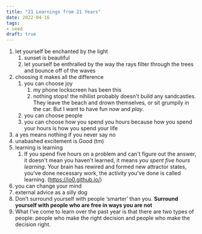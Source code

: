 ```yaml
---
title: "21 Learnings from 21 Years"
date: 2022-04-16
tags:
- seed
draft: true
---
```


1. let yourself be enchanted by the light
	1. sunset is beautiful
	2. let yourself be enthralled by the way the rays filter through the trees and bounce off of the waves
2. choosing it makes all the difference
	1. you can choose joy
		1. my phone lockscreen has been this
		2. nothing stops! the nihilist probably doesn't build any sandcastles. They leave the beach and drown themselves, or sit grumpily in the car. But I want to have fun _now_ and _play_.
	2. you can choose people
	3. you can choose how you spend you hours because how you spend your hours is how you spend your life
3. a yes means nothing if you never say no
4. unabashed excitement is Good (tm)
5. learning is learning
	1. If you spend five hours on a problem and can't figure out the answer, it doesn't mean you haven't learned, it means _you spent five hours learning_. Your brain has rewired and formed new attractor states, you've done necessary work, the activity you've done is called learning. (https://io0.github.io/)
6. you can change your mind
7. external advice as a silly dog
8. Don’t surround yourself with people ‘smarter’ than you. **Surround yourself with people who are free in ways you are not**
9. What I’ve come to learn over the past year is that there are two types of people: people who make the right decision and people who make the decision right.